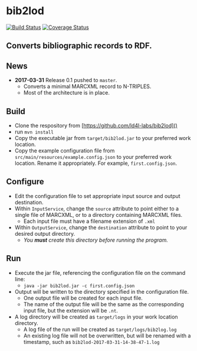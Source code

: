 # bib2lod

[![Build Status](https://travis-ci.org/ld4l-labs/bib2lod.svg?branch=develop)](https://travis-ci.org/ld4l-labs/bib2lod)
[![Coverage Status](https://coveralls.io/repos/github/ld4l-labs/bib2lod/badge.svg?branch=develop)](https://coveralls.io/github/ld4l-labs/bib2lod)

## Converts bibliographic records to RDF.

## News
* **2017-03-31** Release 0.1 pushed to `master`.
  * Converts a minimal MARCXML record to N-TRIPLES.
  * Most of the architecture is in place.

## Build
* Clone the respository from [https://github.com/ld4l-labs/bib2lod]()
* run `mvn install`
* Copy the executable jar from `target/bib2lod.jar` to your preferred work location.
* Copy the example configuration file from `src/main/resources/example.config.json` to your preferred work location. Rename it appropriately. For example, `first.config.json`.

## Configure
* Edit the configuration file to set appropriate input source and output destination.
* Within `InputService`, change the `source` attribute to point either to a single file of MARCXML, or to a directory containing MARCXML files.
  * Each input file must have a filename extension of `.xml`
* Within `OutputService`, change the `destination` attribute to point to your desired output directory. 
  * _You **must** create this directory before running the program._

## Run
* Execute the jar file, referencing the configuration file on the command line:
  * `java -jar bib2lod.jar -c first.config.json`
* Output will be written to the directory specified in the configuration file. 
  * One output file will be created for each input file. 
  * The name of the output file will be the same as the corresponding input file, but the extension will be `.nt`.
* A log directory will be created as `target/logs` in your work location directory. 
  * A log file of the run will be created as `target/logs/bib2log.log`
  * An existing log file will not be overwritten, but will be renamed with a timestamp, such as `bib2lod-2017-03-31-14-38-47-1.log`
